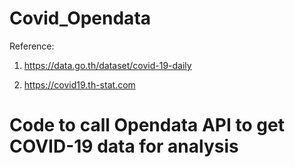 # Covid_Opendata

Reference: 

1. https://data.go.th/dataset/covid-19-daily

2. https://covid19.th-stat.com


# Code to call Opendata API to get COVID-19 data for analysis
